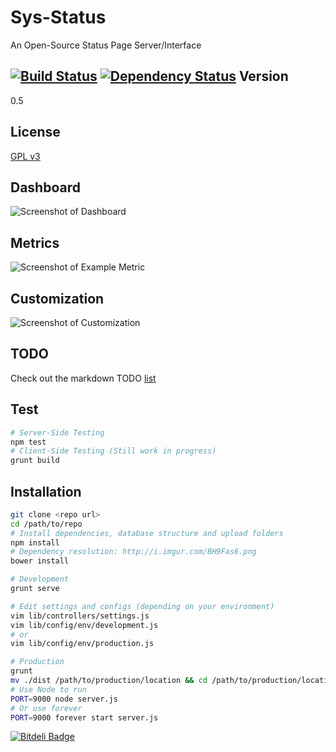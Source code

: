 Sys-Status
==========

An Open-Source Status Page Server/Interface

[![Build Status](https://travis-ci.org/brutalhonesty/sys-status.js.svg?branch=master)](https://travis-ci.org/brutalhonesty/sys-status.js)
[![Dependency Status](https://david-dm.org/brutalhonesty/sys-status.js.png)](https://david-dm.org/brutalhonesty/sys-status.js)
Version
-------
0.5

License
-------
[GPL v3](https://tldrlegal.com/license/gnu-general-public-license-v3-(gpl-3))


Dashboard
---------
![Screenshot of Dashboard](http://i.imgur.com/KpWhhC7.png)

Metrics
-------
![Screenshot of Example Metric](http://i.imgur.com/RFFJj8o.png)

Customization
--------------
![Screenshot of Customization](http://i.imgur.com/jo0BnFO.png)


TODO
----
Check out the markdown TODO [list](TODO.md)

Test
----
```bash
# Server-Side Testing
npm test
# Client-Side Testing (Still work in progress)
grunt build
```

Installation
------------

```bash
git clone <repo url>
cd /path/to/repo
# Install dependencies, database structure and upload folders
npm install
# Dependency resolution: http://i.imgur.com/BH9Fas6.png
bower install

# Development
grunt serve

# Edit settings and configs (depending on your environment)
vim lib/controllers/settings.js
vim lib/config/env/development.js
# or
vim lib/config/env/production.js

# Production
grunt
mv ./dist /path/to/production/location && cd /path/to/production/location
# Use Node to run
PORT=9000 node server.js
# Or use forever
PORT=9000 forever start server.js
```

[![Bitdeli Badge](https://d2weczhvl823v0.cloudfront.net/brutalhonesty/sys-status.js/trend.png)](https://bitdeli.com/free "Bitdeli Badge")

